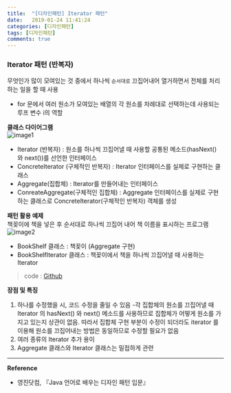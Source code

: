 ```yaml
---
title:  "[디자인패턴] Iterator 패턴"
date:   2019-01-24 11:41:24
categories: [디자인패턴]
tags: [디자인패턴]
comments: true
---
```


### **Iterator 패턴 (반복자)**  
무엇인가 많이 모여있는 것 중에서 하나씩 `순서대로` 끄집어내어 열거하면서 전체를 처리하는 일을 할 때 사용  
- for 문에서 여러 원소가 모여있는 배열의 각 원소를 차례대로 선택하는데 사용되는 루프 변수 i의 역할  

**클래스 다이어그램**  
![image1](http://eun-bi.github.io/images/posting/0124_8.PNG)  
- Iterator (반복자) : 원소를 하나씩 끄집어낼 때 사용할 공통된 메소드(hasNext() 와 next())를 선언한 인터페이스  
- ConcreteIterator (구체적인 반복자) : Iterator 인터페이스를 실제로 구현하는 클래스  
- Aggregate(집합체) : Iterator를 만들어내는 인터페이스  
- ConreateAggregate(구체적인 집합체) : Aggregate 인터페이스를 실제로 구현하는 클래스로 ConcreteIterator(구체적인 반복자) 객체를 생성  

**패턴 활용 예제**  
책꽂이에 책을 넣은 후 순서대로 하나씩 끄집어 내어 책 이름을 표시하는 프로그램  
![image2](http://eun-bi.github.io/images/posting/0127_1.PNG)  
- BookShelf 클래스 : 책꽂이 (Aggregate 구현)
- BookShelfIterator 클래스 : 책꽂이에서 책을 하나씩 끄집어낼 때 사용하는 Iterator
>  code : [Github](https://github.com/eun-bi/java-design-patterns/tree/master/Iterator/src/example)  


**장점 및 특징**  
1. 하나를 수정했을 시, 코드 수정을 줄일 수 있음
 -각 집합체의 원소를 끄집어낼 때 Iterator 의 hasNext() 와 next() 메소드를 사용하므로 집합체가 어떻게 원소를 가지고 있는지 상관이 없음. 따라서 집합체 구현 부분이 수정이 되더라도 iterator 를 이용해 원소를 끄집어내는 방법은 동일하므로 수정할 필요가 없음
2. 여러 종류의 Iterator 추가 용이
3. Aggregate 클래스와 Iterator 클래스는 밀접하게 관련

---
**Reference**
- 영진닷컴, 『Java 언어로 배우는 디자인 패턴 입문』
